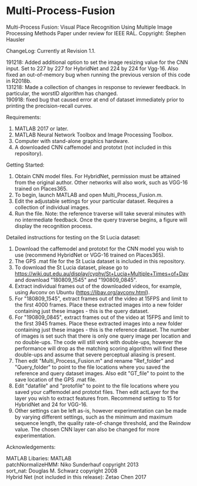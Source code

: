 # Multi-Process-Fusion
Multi-Process Fusion: Visual Place Recognition Using Multiple Image Processing Methods
Paper under review for IEEE RAL. 
Copyright: Stephen Hausler

ChangeLog:
Currently at Revision 1.1.

191218: Added additional option to set the image resizing value for the CNN input. Set to 227 by 227 for HybridNet and 224 by 224 for Vgg-16. Also fixed an out-of-memory bug when running the previous version of this code in R2018b.  
131218: Made a collection of changes in response to reviewer feedback. In particular, the worstID algorithm has changed.  
190918: fixed bug that caused error at end of dataset immediately prior to printing the precision-recall curves.



Requirements:

1) MATLAB 2017 or later.
2) MATLAB Neural Network Toolbox and Image Processing Toolbox.
3) Computer with stand-alone graphics hardware.
4) A downloaded CNN caffemodel and prototxt (not included in this repository).


Getting Started:

1) Obtain CNN model files. For HybridNet, permission must be attained from the original author. Other networks will also work, such as VGG-16 trained on Places365.
2) To begin, launch MATLAB and open Multi_Process_Fusion.m.
3) Edit the adjustable settings for your particular dataset. Requires a collection of individual images.
4) Run the file. Note: the reference traverse will take several minutes with no intermediate feedback. Once the query traverse begins, a figure will display the recognition process.


Detailed instructions for testing on the St Lucia dataset:

1) Download the caffemodel and prototxt for the CNN model you wish to use (recommend HybridNet or VGG-16 trained on Places365).
2) The GPS .mat file for the St Lucia dataset is included in this repository. 
3) To download the St Lucia dataset, please go to https://wiki.qut.edu.au/display/cyphy/St+Lucia+Multiple+Times+of+Day and download "180809_1545" and "190809_0845". 
4) Extract individual frames out of the downloaded videos, for example, using Avconv on Ubuntu (https://libav.org/avconv.html). 
5) For "180809_1545", extract frames out of the video at 15FPS and limit to the first 4000 frames. Place these extracted images into a new folder containing just these images - this is the query dataset.
6) For "190809_0845", extract frames out of the video at 15FPS and limit to the first 3945 frames. Place these extracted images into a new folder containing just these images - this is the reference dataset. The number of images is set such that there is only one query image per location and no double-ups. The code will still work with double-ups, however the performance will drop as the matching scoring algorithm will find these double-ups and assume that severe perceptual aliasing is present. 
5) Then edit "Multi_Process_Fusion.m" and rename "Ref_folder" and "Query_folder" to point to the file locations where you saved the reference and query dataset images. Also edit "GT_file" to point to the save location of the GPS .mat file.
6) Edit "datafile" and "protofile" to point to the file locations where you saved your caffemodel and prototxt files. Then edit actLayer for the layer you wish to extract features from. Recommend setting to 15 for HybridNet and 24 for VGG-16.
7) Other settings can be left as-is, however experimentation can be made by varying different settings, such as the minimum and maximum sequence length, the quality rate-of-change threshold, and the Rwindow value. The chosen CNN layer can also be changed for more experimentation.


Acknowledgements:

MATLAB Libaries: MATLAB  
patchNormalizeHMM: Niko Sunderhauf copyright 2013  
sort_nat: Douglas M. Schwarz copyright 2008  
Hybrid Net (not included in this release): Zetao Chen 2017  

